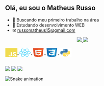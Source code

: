 ## Olá, eu sou o Matheus Russo

- 🔭 Buscando meu primeiro trabalho na área
- 🌱 Estudando desenvolvimento WEB
- ✉ russomatheus15@gmail.com

<div align="center">
  <a href="https://github.com/r1matheus">
  <img height="180em" src="https://github-readme-stats.vercel.app/api?username=r1matheus&show_icons=true&theme=blueberry&include_all_commits=true&count_private=true"/>
  <img height="180em" src="https://github-readme-stats.vercel.app/api/top-langs/?username=r1matheus&layout=compact&langs_count=7&theme=blueberry"/>
</div>
  
  <div style="display: inline_block"><br>
  <img align="center" alt="Russo-Js" height="30" width="40" src="https://raw.githubusercontent.com/devicons/devicon/master/icons/javascript/javascript-plain.svg">
  <img align="center" alt="Russo-React" height="30" width="40" src="https://raw.githubusercontent.com/devicons/devicon/master/icons/react/react-original.svg">
  <img align="center" alt="Russo-HTML" height="30" width="40" src="https://raw.githubusercontent.com/devicons/devicon/master/icons/html5/html5-original.svg">
  <img align="center" alt="Russo-CSS" height="30" width="40" src="https://raw.githubusercontent.com/devicons/devicon/master/icons/css3/css3-original.svg">
  <img align="center" alt="Russo-Python" height="30" width="40" src="https://raw.githubusercontent.com/devicons/devicon/master/icons/python/python-original.svg">
</div>
  
  ##
  
  <div>
    <a href="https://instagram.com/r1matheus" target="_blank"><img src="https://img.shields.io/badge/-Instagram-%23E4405F?style=for-the-badge&logo=instagram&logoColor=white" target="_blank"></a>
   <a href = "mailto:russomatheus15@gmail.com"><img src="https://img.shields.io/badge/-Gmail-%23333?style=for-the-badge&logo=gmail&logoColor=white" target="_blank"></a>
   <a href="https://www.linkedin.com/in/matheus-russo1/" target="_blank"><img src="https://img.shields.io/badge/-LinkedIn-%230077B5?style=for-the-badge&logo=linkedin&logoColor=white" target="_blank"></a>
 </div>
  
 ![Snake animation](https://github.com/r1matheus/r1matheus/blob/output/github-contribution-grid-snake.svg)
    
    

  
  
  
  
  
  
  
  
